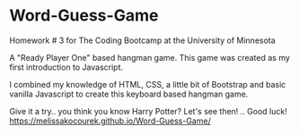 # Word-Guess-Game

Homework # 3 for The Coding Bootcamp at the University of Minnesota

A "Ready Player One" based hangman game.
This game was created as my first introduction to Javascript.

I combined my knowledge of HTML, CSS, a little bit of Bootstrap and basic vanilla Javascript to create this keyboard based hangman game. 

Give it a try.. you think you know Harry Potter? Let's see then! .. Good luck! https://melissakocourek.github.io/Word-Guess-Game/
